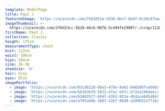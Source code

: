 ```yaml
---
template: ModelPage
title: Paul J
featuredImage: 'https://ucarecdn.com/7582851e-263b-4bcf-8a97-0c28c6faec04/'
imageThumbnail: >-
  https://ucarecdn.com/2f6d23cc-5b10-46c6-987b-5c494fe19097/-/crop/1120x1632/586,0/-/preview/
firstName: Paul J
collection: Classic
height: 175cm
measurementType: chest
bust: 112cm
waist: 106cm
hips: 104cm
size: 36-38
shoeSize: '8'
hair: Grey
eyes: Blue
imagePortfolio:
  - image: 'https://ucarecdn.com/83cd8120-89a3-478e-9e61-046508fceb90/'
  - image: 'https://ucarecdn.com/bb363bf8-5032-4fac-b5fc-b72ea14b9aec/'
  - image: 'https://ucarecdn.com/634035f7-694f-42b2-931e-db3ace0d5d84/'
  - image: 'https://ucarecdn.com/af95addb-3b03-42bf-96d9-a209652a7f16/'
---
```


